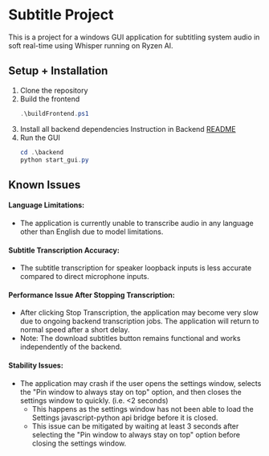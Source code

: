 # Subtitle Project
This is a project for a windows GUI application for subtitling system audio in soft real-time using Whisper running on Ryzen AI.

## Setup + Installation
1. Clone the repository
2. Build the frontend
    ```powershell
    .\buildFrontend.ps1
    ```
3. Install all backend dependencies
    Instruction in Backend [README](./backend/README.md#installation)
4. Run the GUI
    ```powershell
    cd .\backend
    python start_gui.py
    ```

## Known Issues
#### Language Limitations:
- The application is currently unable to transcribe audio in any language other than English due to model limitations.

#### Subtitle Transcription Accuracy: 
- The subtitle transcription for speaker loopback inputs is less accurate compared to direct microphone inputs.

#### Performance Issue After Stopping Transcription:
- After clicking Stop Transcription, the application may become very slow due to ongoing backend transcription jobs. The application will return to normal speed after a short delay.
- Note: The download subtitles button remains functional and works independently of the backend.

#### Stability Issues:
- The application may crash if the user opens the settings window, selects the "Pin window to always stay on top" option, and then closes the settings window to quickly. (i.e. <2 seconds)
    - This happens as the settings window has not been able to load the Settings javascript-python api bridge before it is closed.
    - This issue can be mitigated by waiting at least 3 seconds after selecting the "Pin window to always stay on top" option before closing the settings window.